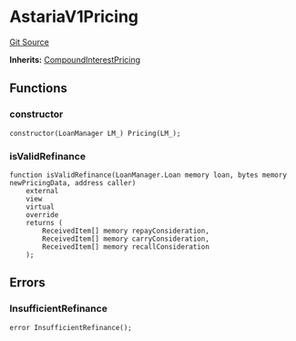 # AstariaV1Pricing
[Git Source](https://github.com/AstariaXYZ/starport/blob/22f00b954c780c3e2d90e9d0a8f83c4a2a3060ff/src/pricing/AstariaV1Pricing.sol)

**Inherits:**
[CompoundInterestPricing](/src/pricing/CompoundInterestPricing.sol/abstract.CompoundInterestPricing.md)


## Functions
### constructor


```solidity
constructor(LoanManager LM_) Pricing(LM_);
```

### isValidRefinance


```solidity
function isValidRefinance(LoanManager.Loan memory loan, bytes memory newPricingData, address caller)
    external
    view
    virtual
    override
    returns (
        ReceivedItem[] memory repayConsideration,
        ReceivedItem[] memory carryConsideration,
        ReceivedItem[] memory recallConsideration
    );
```

## Errors
### InsufficientRefinance

```solidity
error InsufficientRefinance();
```

